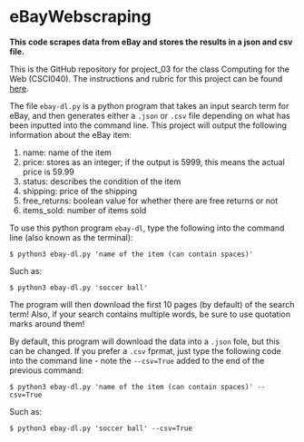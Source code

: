 # eBayWebscraping
**This code scrapes data from eBay and stores the results in a json and csv file.**

This is the GitHub repository for project_03 for the class Computing for the Web (CSCI040). The instructions and rubric for this project can be found [here](https://github.com/mikeizbicki/cmc-csci040/tree/2022fall/project_03).

The file `ebay-dl.py` is a python program that takes an input search term for eBay, and then generates either a `.json` or `.csv` file depending on what has been inputted into the command line. This project will output the following information about the eBay item:
<ol>
  <li>name: name of the item
  <li>price: stores as an integer; if the output is 5999, this means the actual price is 59.99
  <li>status: describes the condition of the item
  <li>shipping: price of the shipping
  <li>free_returns: boolean value for whether there are free returns or not
  <li>items_sold: number of items sold
</ol>

To use this python program `ebay-dl`, type the following into the command line (also known as the terminal):
```
$ python3 ebay-dl.py 'name of the item (can contain spaces)'
```
Such as:
```
$ python3 ebay-dl.py 'soccer ball'
```

The program will then download the first 10 pages (by default) of the search term! Also, if your search contains multiple words, be sure to use quotation marks around them!

By default, this program will download the data into a `.json` fole, but this can be changed. If you prefer a `.csv` fprmat, just type the following code into the command line - note the `--csv=True` added to the end of the previous command: 
```
$ python3 ebay-dl.py 'name of the item (can contain spaces)' --csv=True
```
Such as:
```
$ python3 ebay-dl.py 'soccer ball' --csv=True
```
